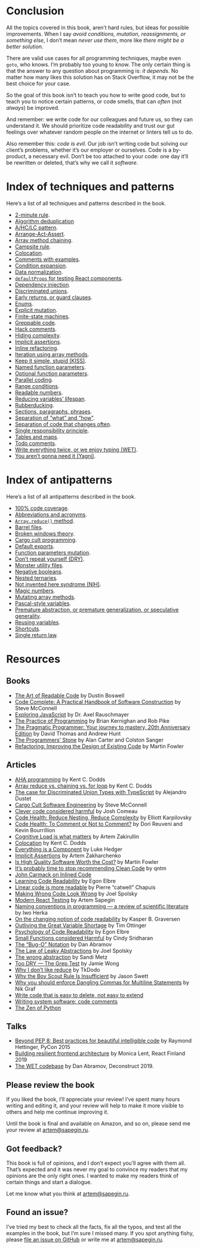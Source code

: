 # Conclusion

All the topics covered in this book, aren’t hard rules, but ideas for possible improvements. When I say _avoid conditions, mutation, reassignments, or something else_, I don’t mean _never use them_, more like _there might be a better solution_.

There are valid use cases for all programming techniques, maybe even `goto`, who knows. I’m probably too young to know. The only certain thing is that the answer to any question about programming is: _it depends_. No matter how many likes this solution has on Stack Overflow, it may not be the best choice for your case.

So the goal of this book isn’t to teach you how to write good code, but to teach you to notice certain patterns, or code smells, that can _often_ (not _always_) be improved.

And remember: we write code for our colleagues and future us, so they can understand it. We should prioritize code readability and trust our gut feelings over whatever random people on the internet or linters tell us to do.

Also remember this: _code is evil_. Our job isn’t writing code but solving our client’s problems, whether it’s our employer or ourselves. Code is a by-product, a necessary evil. Don’t be too attached to your code: one day it’ll be rewritten or deleted, that’s why we call it _software_.

# Index of techniques and patterns

Here’s a list of all techniques and patterns described in the book.

<!-- patterns:start -->

- [2-minute rule](#campsite-rule).
- [Algorithm deduplication](#deduplication)
- [A/HC/LC pattern](#a-hc-lc).
- [Arrange-Act-Assert](#testability).
- [Array method chaining](#array-chaining).
- [Campsite rule](#campsite-rule).
- [Colocation](#colocation).
- [Comments with examples](#example-comments).
- [Condition expansion](#condition-expansion).
- [Data normalization](#arrays).
- [`defaultProps` for testing React components](#hydrated).
- [Dependency injection](#testability).
- [Discriminated unions](#impossible-states).
- [Early returns, or guard clauses](#early-returns).
- [Enums](#enums).
- [Explicit mutation](#explicit-mutation).
- [Finite-state machines](#impossible-states).
- [Greppable code](#greppability).
- [Hack comments](#hack-comments).
- [Hiding complexity](#hide-complexity).
- [Implicit assertions](#no-cargo).
- [Inline refactoring](#inline).
- [Iteration using array methods](#array-methods).
- [Keep it simple, stupid (KISS)](#no-future).
- [Named function parameters](#func-param-naming).
- [Optional function parameters](#optional-params).
- [Parallel coding](#parallel).
- [Range conditions](#range-conditions).
- [Readable numbers](#readable-numbers).
- [Reducing variables’ lifespan](#var-lifespan).
- [Rubberducking](#rubberducking).
- [Sections, paragraphs, phrases](#sections-etc).
- [Separation of “what” and “how”](#what-how).
- [Separation of code that changes often](#often-changed).
- [Single responsibility principle](#colocation).
- [Tables and maps](#tables).
- [Todo comments](#todo-comments).
- [Write everything twice, or we enjoy typing (WET)](#hydrated).
- [You aren’t gonna need it (Yagni)](#no-future).

<!-- patterns:end -->

# Index of antipatterns

Here’s a list of all antipatterns described in the book.

<!-- antipatterns:start -->

- [100% code coverage](#no-cargo).
- [Abbreviations and acronyms](#abbr).
- [`Array.reduce()` method](#array-chaining).
- [Barrel files](#barrels).
- [Broken windows theory](#campsite-rule).
- [Cargo cult programming](#no-cargo).
- [Default exports](#default-exports).
- [Function parameters mutation](#no-params-mutation).
- [Don’t repeat yourself (DRY)](#grow-abstractions).
- [Monster utility files](#monster-utilities).
- [Negative booleans](#negative-booleans).
- [Nested ternaries](#nested-ternaries).
- [Not invented here syndrome (NIH)](#no-nih).
- [Magic numbers](#magic-numbers).
- [Mutating array methods](#no-mutating-methods).
- [Pascal-style variables](#no-pascal-vars).
- [Premature abstraction, or premature generalization, or speculative generality](#no-future).
- [Reusing variables](#no-reuse).
- [Shortcuts](#shortcuts).
- [Single return law](#no-cargo).

<!-- antipatterns:end -->

# Resources

## Books

- [The Art of Readable Code](https://www.amazon.com/gp/product/0596802293/) by Dustin Boswell
- [Code Complete: A Practical Handbook of Software Construction](https://www.amazon.com/Code-Complete-Practical-Handbook-Construction/dp/0735619670/) by Steve McConnell
- [Exploring JavaScript](https://exploringjs.com/js/) by Dr. Axel Rauschmayer
- [The Practice of Programming](https://www.amazon.com/Practice-Programming-Addison-Wesley-Professional-Computing/dp/020161586X/) by Brian Kernighan and Rob Pike
- [The Pragmatic Programmer: Your journey to mastery, 20th Anniversary Edition](https://www.amazon.com/Pragmatic-Programmer-journey-mastery-Anniversary-ebook/dp/B07VRS84D1/) by David Thomas and Andrew Hunt
- [The Programmers’ Stone](https://www.datapacrat.com/Opinion/Reciprocality/r0/index.html) by Alan Carter and <!-- cspell:disable -->Colston<!-- cspell:enable --> Sanger
- [Refactoring: Improving the Design of Existing Code](https://www.amazon.com/Refactoring-Improving-Existing-Addison-Wesley-Signature/dp/0134757599) by Martin Fowler

## Articles

- [AHA programming](https://kentcdodds.com/blog/aha-programming) by Kent C. Dodds
- [Array reduce vs. chaining vs. for loop](https://kentcdodds.com/blog/array-reduce-vs-chaining-vs-for-loop) by Kent C. Dodds
- [The case for Discriminated Union Types with TypeScript](https://thoughtbot.com/blog/the-case-for-discriminated-union-types-with-typescript) by Alejandro Dustet
- [Cargo Cult Software Engineering](https://stevemcconnell.com/articles/cargo-cult-software-engineering/) by Steve McConnell
- [Clever code considered harmful](https://www.joshwcomeau.com/career/clever-code-considered-harmful/) by Josh <!-- cspell:disable -->Comeau<!-- cspell:enable -->
- [Code Health: Reduce Nesting, Reduce Complexity](https://testing.googleblog.com/2017/06/code-health-reduce-nesting-reduce.html?m=1) by Elliott <!-- cspell:disable -->Karpilovsky<!-- cspell:enable -->
- [Code Health: To Comment or Not to Comment?](https://testing.googleblog.com/2017/07/code-health-to-comment-or-not-to-comment.html?m=1) by <!-- cspell:disable -->Dori Reuveni and Kevin Bourrillion<!-- cspell:enable -->
- [Cognitive Load is what matters](https://github.com/zakirullin/cognitive-load) by Artem Zakirullin
- [Colocation](https://kentcdodds.com/blog/colocation) by Kent C. Dodds
- [Everything is a Component](https://medium.com/@level_out/everything-is-a-component-cf9f469ad981) by Luke Hedger
- [Implicit Assertions](https://www.epicweb.dev/implicit-assertions) by Artem Zakharchenko
- [Is High Quality Software Worth the Cost?](https://martinfowler.com/articles/is-quality-worth-cost.html) by Martin Fowler
- [It’s probably time to stop recommending Clean Code](https://qntm.org/clean) by <!-- cspell:disable -->qntm<!-- cspell:enable -->
- [John Carmack on Inlined Code](http://number-none.com/blow/blog/programming/2014/09/26/carmack-on-inlined-code.html)
- [Learning Code Readability](https://medium.com/@egonelbre/learning-code-readability-a80e311d3a20) by <!-- cspell:disable -->Egon Elbre<!-- cspell:enable -->
- [Linear code is more readable](https://blog.separateconcerns.com/2023-09-11-linear-code.html) by Pierre “catwell” Chapuis
- [Making Wrong Code Look Wrong](https://www.joelonsoftware.com/2005/05/11/making-wrong-code-look-wrong/) by Joel Spolsky
- [Modern React Testing](https://sapegin.me/blog/react-testing-1-best-practices/) by Artem Sapegin
- [Naming conventions in programming — a review of scientific literature](https://makimo.com/blog/scientific-perspective-on-naming-in-programming/) by Iwo <!-- cspell:disable -->Herka<!-- cspell:enable -->
- [On the changing notion of code readability](https://github.com/kbilsted/CodeQualityAndReadability/blob/master/Articles/Readability/TheChangingNotionOfReadability.md) by <!-- cspell:disable -->Kasper B. Graversen<!-- cspell:enable -->
- [Outliving the Great Variable Shortage](https://www.rssing.com/noserver.html?a=4) by Tim <!-- cspell:disable -->Ottinger<!-- cspell:enable -->
- [Psychology of Code Readability](https://egonelbre.com/psychology-of-code-readability/) by <!-- cspell:disable -->Egon Elbre<!-- cspell:enable -->
- [Small Functions considered Harmful](https://copyconstruct.medium.com/small-functions-considered-harmful-91035d316c29) by Cindy <!-- cspell:disable -->Sridharan<!-- cspell:enable -->
- [The “Bug-O” Notation](https://overreacted.io/the-bug-o-notation/) by Dan Abramov
- [The Law of Leaky Abstractions](https://www.joelonsoftware.com/2002/11/11/the-law-of-leaky-abstractions/) by Joel Spolsky
- [The wrong abstraction](https://sandimetz.com/blog/2016/1/20/the-wrong-abstraction) by Sandi Metz
- [Too DRY — The Grep Test](https://jamie-wong.com/2013/07/12/grep-test/) by Jamie Wong
- [Why I don’t like reduce](https://tkdodo.eu/blog/why-i-dont-like-reduce) by TkDodo
- [Why the Boy Scout Rule Is Insufficient](https://www.codewithjason.com/boy-scout-rule-insufficient/) by Jason <!-- cspell:disable -->Swett<!-- cspell:enable -->
- [Why you should enforce Dangling Commas for Multiline Statements](https://medium.com/@nikgraf/why-you-should-enforce-dangling-commas-for-multiline-statements-d034c98e36f8) by Nik Graf
- [Write code that is easy to delete, not easy to extend](https://programmingisterrible.com/post/139222674273/write-code-that-is-easy-to-delete-not-easy-to)
- [Writing system software: code comments](http://antirez.com/news/124)
- [The Zen of Python](https://peps.python.org/pep-0020/)

## Talks

- [Beyond PEP 8: Best practices for beautiful intelligible code](https://www.youtube.com/watch?v=wf-BqAjZb8M) by Raymond <!-- cspell:disable -->Hettinger<!-- cspell:enable -->, PyCon 2015
- [Building resilient frontend architecture](https://www.youtube.com/watch?v=brMZLmZ1HR0) by Monica Lent, React Finland 2019
- [The WET codebase](https://overreacted.io/the-wet-codebase/) by Dan Abramov, Deconstruct 2019.

## Please review the book

If you liked the book, I’ll appreciate your review! I’ve spent many hours writing and editing it, and your review will help to make it more visible to others and help me continue improving it.

Until the book is final and available on Amazon, and so on, please send me your review at [artem@sapegin.ru](mailto:artem@sapegin.ru).

## Got feedback?

This book is full of opinions, and I don’t expect you’ll agree with them all. That’s expected and it was never my goal to convince my readers that my opinions are the only right ones. I wanted to make my readers think of certain things and start a dialogue.

Let me know what you think at [artem@sapegin.ru](mailto:artem@sapegin.ru).

## Found an issue?

I’ve tried my best to check all the facts, fix all the typos, and test all the examples in the book, but I’m sure I missed many. If you spot anything fishy, please [file an issue on GitHub](https://github.com/sapegin/washingcode-book/issues) or write me at [artem@sapegin.ru](mailto:artem@sapegin.ru).

